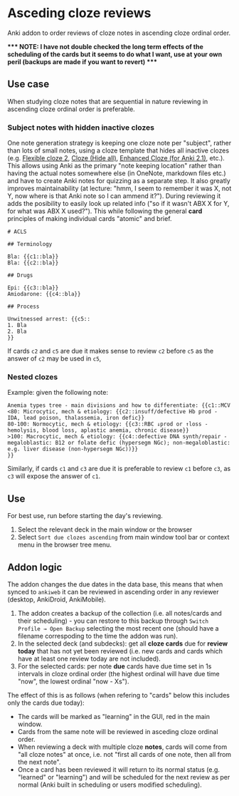 # Asceding cloze reviews

Anki addon to order reviews of cloze notes in ascending cloze ordinal order.

**\*\*\* NOTE: I have not double checked the long term effects of the scheduling of the cards but it seems to do what I want, use at your own peril (backups are made if you want to revert) \*\*\***

## Use case

When studying cloze notes that are sequential in nature reviewing in ascending cloze ordinal order is preferable.

### Subject notes with hidden inactive clozes

One note generation strategy is keeping one cloze note per "subject", rather than lots of small notes, using a cloze template that hides all inactive clozes (e.g. [Flexible cloze 2](https://ankiweb.net/shared/info/1889069832), [Cloze (Hide all)](https://ankiweb.net/shared/info/1709973686), [Enhanced Cloze (for Anki 2.1)](https://ankiweb.net/shared/info/1990296174), etc.). This allows using Anki as the primary "note keeping location" rather than having the actual notes somewhere else (in OneNote, markdown files etc.) and have to create Anki notes for quizzing as a separate step. It also greatly improves maintainability (at lecture: "hmm, I seem to remember it was X, not Y, now where is that Anki note so I can ammend it?"). During reviewing it adds the posibility to easily look up related info ("so if it wasn't ABX X for Y, for what was ABX X used?"). This while following the general **card** principles of making individual cards "atomic" and brief.

```text
# ACLS

## Terminology

Bla: {{c1::bla}}
Bla: {{c2::bla}}

## Drugs

Epi: {{c3::bla}}
Amiodarone: {{c4::bla}}

## Process

Unwitnessed arrest: {{c5::
1. Bla
2. Bla
}}

```

If cards `c2` and `c5` are due it makes sense to review `c2` before `c5` as the answer of `c2` may be used in `c5`,

### Nested clozes

Example: given the following note:

```text
Anemia types tree - main divisions and how to differentiate: {{c1::MCV
<80: Microcytic, mech & etiology: {{c2::insuff/defective Hb prod - IDA, lead poison, thalassemia, iron defic}}
80-100: Normocytic, mech & etiology: {{c3::RBC ↓prod or ↑loss - hemolysis, blood loss, aplastic anemia, chronic disease}}
>100: Macrocytic, mech & etiology: {{c4::defective DNA synth/repair - megaloblastic: B12 or folate defic (hypersegm NGc); non-megaloblastic: e.g. liver disease (non-hypersegm NGc))}}
}}
```

Similarly, if cards `c1` and `c3` are due it is preferable to review `c1` before `c3`, as `c3` will expose the answer of `c1`.

## Use

For best use, run before starting the day's reviewing.

1. Select the relevant deck in the main window or the browser
2. Select `Sort due clozes ascending` from main window tool bar or context menu in the browser tree menu.

## Addon logic

The addon changes the due dates in the data base, this means that when synced to `ankiweb` it can be reviewed in ascending order in any reviewer (desktop, AnkiDroid, AnkiMobile).

1. The addon creates a backup of the collection (i.e. all notes/cards and their scheduling) - you can restore to this backup through `Switch Profile → Open Backup` selecting the most recent one (should have a filename correspoding to the time the addon was run).
2. In the selected deck (and subdecks): get all **cloze cards** due for **review today** that has not yet been reviewed (i.e. new cards and cards which have at least one review today are not included).
3. For the selected cards: per note **due** cards have due time set in 1s intervals in cloze ordinal order (the highest ordinal will have due time "now", the lowest ordinal "now - Xs").

The effect of this is as follows (when refering to "cards" below this includes only the cards due today):

- The cards will be marked as "learning" in the GUI, red in the main window.
- Cards from the same note will be reviewed in asceding cloze ordinal order.
- When reviewing a deck with multiple cloze **notes**, cards will come from "all cloze notes" at once, i.e. not "first all cards of one note, then all from the next note".
- Once a card has been reviewed it will return to its normal status (e.g. "learned" or "learning") and will be scheduled for the next review as per normal (Anki built in scheduling or users modified scheduling).
